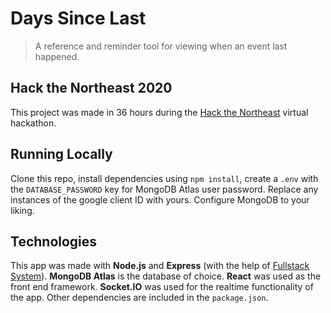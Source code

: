# Days Since Last
> A reference and reminder tool for viewing when an event last happened.

## Hack the Northeast 2020
This project was made in 36 hours during the [Hack the Northeast](https://htne.devpost.com/) virtual hackathon.

## Running Locally
Clone this repo, install dependencies using `npm install`, create a `.env` with the `DATABASE_PASSWORD` key for MongoDB Atlas user password. Replace any instances of the google client ID with yours. Configure MongoDB to your liking.

## Technologies
This app was made with **Node.js** and **Express** (with the help of [Fullstack System](https://github.com/davecaruso/fullstack-system/)). **MongoDB Atlas** is the database of choice. **React** was used as the front end framework. **Socket.IO** was used for the realtime functionality of the app. Other dependencies are included in the `package.json`.
